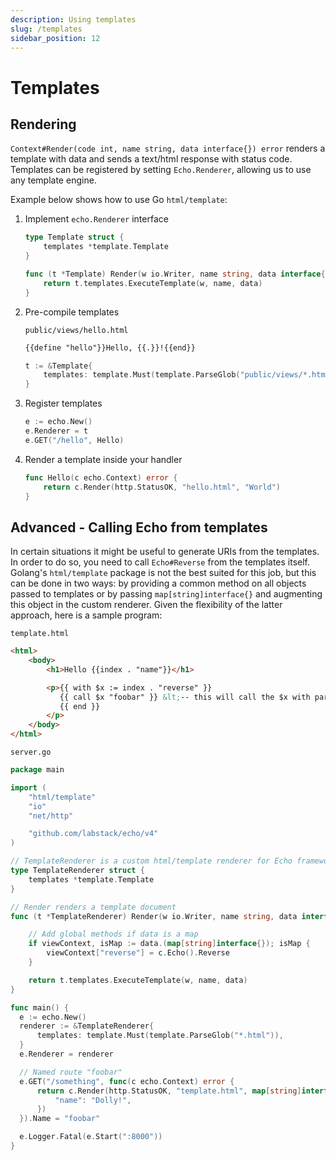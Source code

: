 ```yaml
---
description: Using templates
slug: /templates
sidebar_position: 12
---
```


# Templates

## Rendering

`Context#Render(code int, name string, data interface{}) error` renders a template
with data and sends a text/html response with status code. Templates can be registered by setting `Echo.Renderer`, allowing us to use any template engine.

Example below shows how to use Go `html/template`:

1. Implement `echo.Renderer` interface

    ```go
    type Template struct {
        templates *template.Template
    }

    func (t *Template) Render(w io.Writer, name string, data interface{}, c echo.Context) error {
    	return t.templates.ExecuteTemplate(w, name, data)
    }
    ```

2. Pre-compile templates

    `public/views/hello.html`

    ```html
    {{define "hello"}}Hello, {{.}}!{{end}}
    ```

    ```go
    t := &Template{
        templates: template.Must(template.ParseGlob("public/views/*.html")),
    }
    ```

3. Register templates

    ```go
    e := echo.New()
    e.Renderer = t
    e.GET("/hello", Hello)
    ```

4. Render a template inside your handler

    ```go
    func Hello(c echo.Context) error {
    	return c.Render(http.StatusOK, "hello.html", "World")
    }
    ```

## Advanced - Calling Echo from templates

In certain situations it might be useful to generate URIs from the templates. In order to do so, you need to call `Echo#Reverse` from the templates itself. Golang's `html/template` package is not the best suited for this job, but this can be done in two ways: by providing a common method on all objects passed to templates or by passing `map[string]interface{}` and augmenting this object in the custom renderer. Given the flexibility of the latter approach, here is a sample program:

`template.html`

```html
<html>
    <body>
        <h1>Hello {{index . "name"}}</h1>

        <p>{{ with $x := index . "reverse" }}
           {{ call $x "foobar" }} &lt;-- this will call the $x with parameter "foobar"
           {{ end }}
        </p>
    </body>
</html>
```

`server.go`

```go
package main

import (
	"html/template"
	"io"
	"net/http"

	"github.com/labstack/echo/v4"
)

// TemplateRenderer is a custom html/template renderer for Echo framework
type TemplateRenderer struct {
	templates *template.Template
}

// Render renders a template document
func (t *TemplateRenderer) Render(w io.Writer, name string, data interface{}, c echo.Context) error {

	// Add global methods if data is a map
	if viewContext, isMap := data.(map[string]interface{}); isMap {
		viewContext["reverse"] = c.Echo().Reverse
	}

	return t.templates.ExecuteTemplate(w, name, data)
}

func main() {
  e := echo.New()
  renderer := &TemplateRenderer{
      templates: template.Must(template.ParseGlob("*.html")),
  }
  e.Renderer = renderer

  // Named route "foobar"
  e.GET("/something", func(c echo.Context) error {
      return c.Render(http.StatusOK, "template.html", map[string]interface{}{
          "name": "Dolly!",
      })
  }).Name = "foobar"

  e.Logger.Fatal(e.Start(":8000"))
}
```
